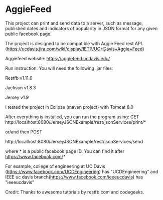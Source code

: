 # AggieFeed

This project can print and send data to a server, such as message, published dates and indicators of popularity in JSON format for any given public facebook page. 

The project is designed to be compatible with Aggie Feed rest API. (https://ucdavis.jira.com/wiki/display/IETP/UC+Davis+Aggie+Feed)

Aggiefeed website: https://aggiefeed.ucdavis.edu/

Run instruction:
You will need the following .jar files:

Restfb v1.11.0

Jackson v1.8.3

Jersey v1.9

I tested the project in Eclipse (maven project) with Tomcat 8.0

After everything is installed, you can run the program using: GET
http://localhost:8080/JerseyJSONExample/rest/jsonServices/print/*

or/and then POST

http://localhost:8080/JerseyJSONExample/rest/jsonServices/send

where * is a public facebook page ID. You can find it after https://www.facebook.com/*

For example, college of engineering at UC Davis (https://www.facebook.com/UCDEngineering) has "UCDEngineering"
and IEEE uc davis branch(https://www.facebook.com/ieeeucdavis) has "ieeeucdavis"

Credit: Thanks to awesome tutorials by restfb.com and codegeeks.
